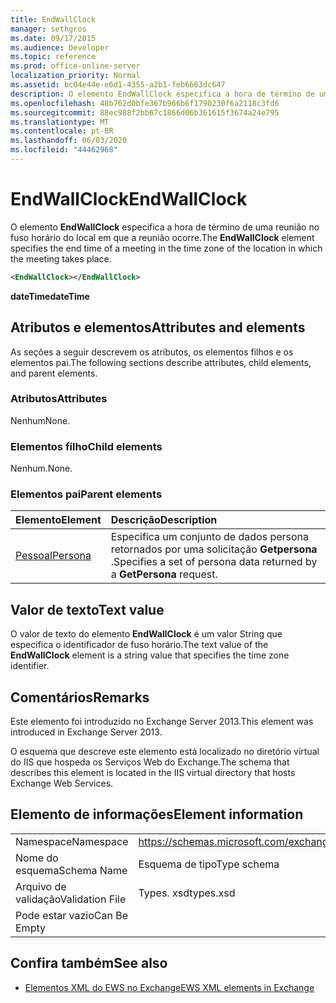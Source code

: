 ```yaml
---
title: EndWallClock
manager: sethgros
ms.date: 09/17/2015
ms.audience: Developer
ms.topic: reference
ms.prod: office-online-server
localization_priority: Normal
ms.assetid: bc04e44e-e6d1-4355-a2b1-feb6663dc647
description: O elemento EndWallClock especifica a hora de término de uma reunião no fuso horário do local em que a reunião ocorre.
ms.openlocfilehash: 48b762d0bfe367b966b6f1790230f6a2118c3fd6
ms.sourcegitcommit: 88ec988f2bb67c1866d06b361615f3674a24e795
ms.translationtype: MT
ms.contentlocale: pt-BR
ms.lasthandoff: 06/03/2020
ms.locfileid: "44462968"
---
```

# <a name="endwallclock"></a><span data-ttu-id="8e7b5-103">EndWallClock</span><span class="sxs-lookup"><span data-stu-id="8e7b5-103">EndWallClock</span></span>

<span data-ttu-id="8e7b5-104">O elemento **EndWallClock** especifica a hora de término de uma reunião no fuso horário do local em que a reunião ocorre.</span><span class="sxs-lookup"><span data-stu-id="8e7b5-104">The **EndWallClock** element specifies the end time of a meeting in the time zone of the location in which the meeting takes place.</span></span> 
  
```XML
<EndWallClock></EndWallClock>
```

 <span data-ttu-id="8e7b5-105">**dateTime**</span><span class="sxs-lookup"><span data-stu-id="8e7b5-105">**dateTime**</span></span>
## <a name="attributes-and-elements"></a><span data-ttu-id="8e7b5-106">Atributos e elementos</span><span class="sxs-lookup"><span data-stu-id="8e7b5-106">Attributes and elements</span></span>

<span data-ttu-id="8e7b5-107">As seções a seguir descrevem os atributos, os elementos filhos e os elementos pai.</span><span class="sxs-lookup"><span data-stu-id="8e7b5-107">The following sections describe attributes, child elements, and parent elements.</span></span>
  
### <a name="attributes"></a><span data-ttu-id="8e7b5-108">Atributos</span><span class="sxs-lookup"><span data-stu-id="8e7b5-108">Attributes</span></span>

<span data-ttu-id="8e7b5-109">Nenhum</span><span class="sxs-lookup"><span data-stu-id="8e7b5-109">None.</span></span>
  
### <a name="child-elements"></a><span data-ttu-id="8e7b5-110">Elementos filho</span><span class="sxs-lookup"><span data-stu-id="8e7b5-110">Child elements</span></span>

<span data-ttu-id="8e7b5-111">Nenhum.</span><span class="sxs-lookup"><span data-stu-id="8e7b5-111">None.</span></span>
  
### <a name="parent-elements"></a><span data-ttu-id="8e7b5-112">Elementos pai</span><span class="sxs-lookup"><span data-stu-id="8e7b5-112">Parent elements</span></span>

|<span data-ttu-id="8e7b5-113">**Elemento**</span><span class="sxs-lookup"><span data-stu-id="8e7b5-113">**Element**</span></span>|<span data-ttu-id="8e7b5-114">**Descrição**</span><span class="sxs-lookup"><span data-stu-id="8e7b5-114">**Description**</span></span>|
|:-----|:-----|
|[<span data-ttu-id="8e7b5-115">Pessoal</span><span class="sxs-lookup"><span data-stu-id="8e7b5-115">Persona</span></span>](persona.md) <br/> |<span data-ttu-id="8e7b5-116">Especifica um conjunto de dados persona retornados por uma solicitação **Getpersona** .</span><span class="sxs-lookup"><span data-stu-id="8e7b5-116">Specifies a set of persona data returned by a **GetPersona** request.</span></span>  <br/> |
   
## <a name="text-value"></a><span data-ttu-id="8e7b5-117">Valor de texto</span><span class="sxs-lookup"><span data-stu-id="8e7b5-117">Text value</span></span>

<span data-ttu-id="8e7b5-118">O valor de texto do elemento **EndWallClock** é um valor String que especifica o identificador de fuso horário.</span><span class="sxs-lookup"><span data-stu-id="8e7b5-118">The text value of the **EndWallClock** element is a string value that specifies the time zone identifier.</span></span> 
  
## <a name="remarks"></a><span data-ttu-id="8e7b5-119">Comentários</span><span class="sxs-lookup"><span data-stu-id="8e7b5-119">Remarks</span></span>

<span data-ttu-id="8e7b5-120">Este elemento foi introduzido no Exchange Server 2013.</span><span class="sxs-lookup"><span data-stu-id="8e7b5-120">This element was introduced in Exchange Server 2013.</span></span>
  
<span data-ttu-id="8e7b5-121">O esquema que descreve este elemento está localizado no diretório virtual do IIS que hospeda os Serviços Web do Exchange.</span><span class="sxs-lookup"><span data-stu-id="8e7b5-121">The schema that describes this element is located in the IIS virtual directory that hosts Exchange Web Services.</span></span>
  
## <a name="element-information"></a><span data-ttu-id="8e7b5-122">Elemento de informações</span><span class="sxs-lookup"><span data-stu-id="8e7b5-122">Element information</span></span>

|||
|:-----|:-----|
|<span data-ttu-id="8e7b5-123">Namespace</span><span class="sxs-lookup"><span data-stu-id="8e7b5-123">Namespace</span></span>  <br/> |https://schemas.microsoft.com/exchange/services/2006/types  <br/> |
|<span data-ttu-id="8e7b5-124">Nome do esquema</span><span class="sxs-lookup"><span data-stu-id="8e7b5-124">Schema Name</span></span>  <br/> |<span data-ttu-id="8e7b5-125">Esquema de tipo</span><span class="sxs-lookup"><span data-stu-id="8e7b5-125">Type schema</span></span>  <br/> |
|<span data-ttu-id="8e7b5-126">Arquivo de validação</span><span class="sxs-lookup"><span data-stu-id="8e7b5-126">Validation File</span></span>  <br/> |<span data-ttu-id="8e7b5-127">Types. xsd</span><span class="sxs-lookup"><span data-stu-id="8e7b5-127">types.xsd</span></span>  <br/> |
|<span data-ttu-id="8e7b5-128">Pode estar vazio</span><span class="sxs-lookup"><span data-stu-id="8e7b5-128">Can Be Empty</span></span>  <br/> ||
   
## <a name="see-also"></a><span data-ttu-id="8e7b5-129">Confira também</span><span class="sxs-lookup"><span data-stu-id="8e7b5-129">See also</span></span>



- [<span data-ttu-id="8e7b5-130">Elementos XML do EWS no Exchange</span><span class="sxs-lookup"><span data-stu-id="8e7b5-130">EWS XML elements in Exchange</span></span>](ews-xml-elements-in-exchange.md)


